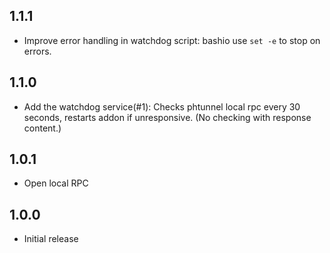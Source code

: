 ## 1.1.1
- Improve error handling in watchdog script: bashio use `set -e` to stop on errors.

## 1.1.0
- Add the watchdog service(#1): Checks phtunnel local rpc every 30 seconds, restarts addon if unresponsive. (No checking with response content.)

## 1.0.1
- Open local RPC

## 1.0.0
- Initial release